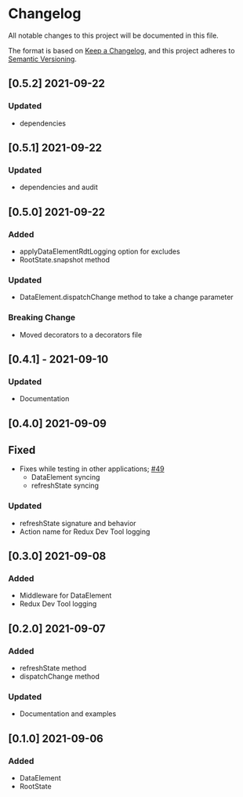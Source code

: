 
# Changelog
All notable changes to this project will be documented in this file.

The format is based on [Keep a Changelog](https://keepachangelog.com/en/1.0.0/),
and this project adheres to [Semantic Versioning](https://semver.org/spec/v2.0.0.html).

## [0.5.2] 2021-09-22
### Updated
- dependencies

## [0.5.1] 2021-09-22
### Updated
- dependencies and audit

## [0.5.0] 2021-09-22
### Added
- applyDataElementRdtLogging option for excludes
- RootState.snapshot method
### Updated
- DataElement.dispatchChange method to take a change parameter

### Breaking Change
- Moved decorators to a decorators file

## [0.4.1] - 2021-09-10
### Updated
- Documentation 

## [0.4.0] 2021-09-09
## Fixed
- Fixes while testing in other applications; [#49](https://github.com/domxjs/domx/issues/49)
  - DataElement syncing
  - refreshState syncing

### Updated
- refreshState signature and behavior
- Action name for Redux Dev Tool logging

## [0.3.0] 2021-09-08
### Added
- Middleware for DataElement
- Redux Dev Tool logging

## [0.2.0] 2021-09-07
### Added
- refreshState method
- dispatchChange method

### Updated
- Documentation and examples

## [0.1.0] 2021-09-06
### Added
- DataElement
- RootState
